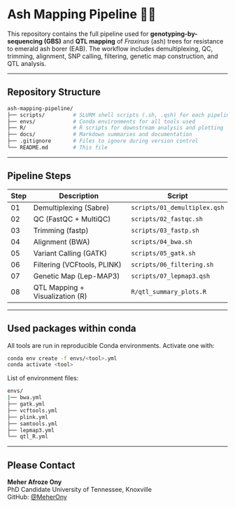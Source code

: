 # Ash Mapping Pipeline 🌳🧬

This repository contains the full pipeline used for **genotyping-by-sequencing (GBS)** and **QTL mapping** of *Fraxinus* (ash) trees for resistance to emerald ash borer (EAB). The workflow includes demultiplexing, QC, trimming, alignment, SNP calling, filtering, genetic map construction, and QTL analysis.

---

## Repository Structure

```bash
ash-mapping-pipeline/
├── scripts/         # SLURM shell scripts (.sh, .qsh) for each pipeline step (04-08 Steps)
├── envs/            # Conda environments for all tools used
├── R/               # R scripts for downstream analysis and plotting
├── docs/            # Markdown summaries and documentation
├── .gitignore       # Files to ignore during version control
└── README.md        # This file
```

---

##  Pipeline Steps

| Step | Description                         | Script                     |
|------|-------------------------------------|----------------------------|
| 01   | Demultiplexing (Sabre)              | `scripts/01_demultiplex.qsh` |
| 02   | QC (FastQC + MultiQC)               | `scripts/02_fastqc.sh`       |
| 03   | Trimming (fastp)                    | `scripts/03_fastp.sh`        |
| 04   | Alignment (BWA)                     | `scripts/04_bwa.sh`          |
| 05   | Variant Calling (GATK)              | `scripts/05_gatk.sh`         |
| 06   | Filtering (VCFtools, PLINK)         | `scripts/06_filtering.sh`    |
| 07   | Genetic Map (Lep-MAP3)              | `scripts/07_lepmap3.qsh`     |
| 08   | QTL Mapping + Visualization (R)     | `R/qtl_summary_plots.R`      |

---

## Used packages within conda

All tools are run in reproducible Conda environments. Activate one with:

```bash
conda env create -f envs/<tool>.yml
conda activate <tool>
```

List of environment files:

```bash
envs/
|── bwa.yml
├── gatk.yml
├── vcftools.yml
├── plink.yml
├── samtools.yml
├── lepmap3.yml
└── qtl_R.yml
```


---

## Please Contact

**Meher Afroze Ony**  
PhD Candidate
University of Tennessee, Knoxville  
GitHub: [@MeherOny](https://github.com/MeherOny)
